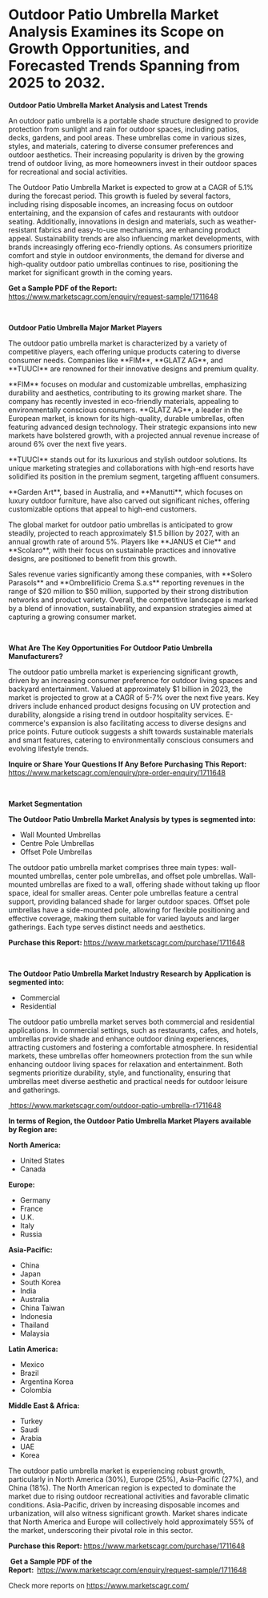<p><h1>Outdoor Patio Umbrella Market Analysis Examines its Scope on Growth Opportunities, and Forecasted Trends Spanning from 2025 to 2032.</h1></p><p><strong>Outdoor Patio Umbrella Market Analysis and Latest Trends</strong></p>
<p><p>An outdoor patio umbrella is a portable shade structure designed to provide protection from sunlight and rain for outdoor spaces, including patios, decks, gardens, and pool areas. These umbrellas come in various sizes, styles, and materials, catering to diverse consumer preferences and outdoor aesthetics. Their increasing popularity is driven by the growing trend of outdoor living, as more homeowners invest in their outdoor spaces for recreational and social activities.</p><p>The Outdoor Patio Umbrella Market is expected to grow at a CAGR of 5.1% during the forecast period. This growth is fueled by several factors, including rising disposable incomes, an increasing focus on outdoor entertaining, and the expansion of cafes and restaurants with outdoor seating. Additionally, innovations in design and materials, such as weather-resistant fabrics and easy-to-use mechanisms, are enhancing product appeal. Sustainability trends are also influencing market developments, with brands increasingly offering eco-friendly options. As consumers prioritize comfort and style in outdoor environments, the demand for diverse and high-quality outdoor patio umbrellas continues to rise, positioning the market for significant growth in the coming years.</p></p>
<p><strong>Get a Sample PDF of the Report:&nbsp;</strong> <a href="https://www.marketscagr.com/enquiry/request-sample/1711648?utm_campaign=3533&utm_medium=2&utm_source=Github&utm_content=ia&utm_term=27032025&utm_id=outdoor-patio-umbrella">https://www.marketscagr.com/enquiry/request-sample/1711648</a></p>
<p>&nbsp;</p>
<p><strong>Outdoor Patio Umbrella Major Market Players</strong></p>
<p><p>The outdoor patio umbrella market is characterized by a variety of competitive players, each offering unique products catering to diverse consumer needs. Companies like **FIM**, **GLATZ AG**, and **TUUCI** are renowned for their innovative designs and premium quality. </p><p>**FIM** focuses on modular and customizable umbrellas, emphasizing durability and aesthetics, contributing to its growing market share. The company has recently invested in eco-friendly materials, appealing to environmentally conscious consumers. **GLATZ AG**, a leader in the European market, is known for its high-quality, durable umbrellas, often featuring advanced design technology. Their strategic expansions into new markets have bolstered growth, with a projected annual revenue increase of around 6% over the next five years.</p><p>**TUUCI** stands out for its luxurious and stylish outdoor solutions. Its unique marketing strategies and collaborations with high-end resorts have solidified its position in the premium segment, targeting affluent consumers. </p><p>**Garden Art**, based in Australia, and **Manutti**, which focuses on luxury outdoor furniture, have also carved out significant niches, offering customizable options that appeal to high-end customers. </p><p>The global market for outdoor patio umbrellas is anticipated to grow steadily, projected to reach approximately $1.5 billion by 2027, with an annual growth rate of around 5%. Players like **JANUS et Cie** and **Scolaro**, with their focus on sustainable practices and innovative designs, are positioned to benefit from this growth.</p><p>Sales revenue varies significantly among these companies, with **Solero Parasols** and **Ombrellificio Crema S.a.s** reporting revenues in the range of $20 million to $50 million, supported by their strong distribution networks and product variety. Overall, the competitive landscape is marked by a blend of innovation, sustainability, and expansion strategies aimed at capturing a growing consumer market.</p></p>
<p>&nbsp;</p>
<p><strong>What Are The Key Opportunities For Outdoor Patio Umbrella Manufacturers?</strong></p>
<p><p>The outdoor patio umbrella market is experiencing significant growth, driven by an increasing consumer preference for outdoor living spaces and backyard entertainment. Valued at approximately $1 billion in 2023, the market is projected to grow at a CAGR of 5-7% over the next five years. Key drivers include enhanced product designs focusing on UV protection and durability, alongside a rising trend in outdoor hospitality services. E-commerce's expansion is also facilitating access to diverse designs and price points. Future outlook suggests a shift towards sustainable materials and smart features, catering to environmentally conscious consumers and evolving lifestyle trends.</p></p>
<p><strong>Inquire or Share Your Questions If Any Before Purchasing This Report:</strong> <a href="https://www.marketscagr.com/enquiry/pre-order-enquiry/1711648?utm_campaign=3533&utm_medium=2&utm_source=Github&utm_content=ia&utm_term=27032025&utm_id=outdoor-patio-umbrella">https://www.marketscagr.com/enquiry/pre-order-enquiry/1711648</a></p>
<p>&nbsp;</p>
<p><strong>Market Segmentation</strong></p>
<p><strong>The Outdoor Patio Umbrella Market Analysis by types is segmented into:</strong></p>
<p><ul><li>Wall Mounted Umbrellas</li><li>Centre Pole Umbrellas</li><li>Offset Pole Umbrellas</li></ul></p>
<p><p>The outdoor patio umbrella market comprises three main types: wall-mounted umbrellas, center pole umbrellas, and offset pole umbrellas. Wall-mounted umbrellas are fixed to a wall, offering shade without taking up floor space, ideal for smaller areas. Center pole umbrellas feature a central support, providing balanced shade for larger outdoor spaces. Offset pole umbrellas have a side-mounted pole, allowing for flexible positioning and effective coverage, making them suitable for varied layouts and larger gatherings. Each type serves distinct needs and aesthetics.</p></p>
<p><strong>Purchase this Report:&nbsp;</strong><a href="https://www.marketscagr.com/purchase/1711648?utm_campaign=3533&utm_medium=2&utm_source=Github&utm_content=ia&utm_term=27032025&utm_id=outdoor-patio-umbrella">https://www.marketscagr.com/purchase/1711648</a></p>
<p>&nbsp;</p>
<p><strong>The Outdoor Patio Umbrella Market Industry Research by Application is segmented into:</strong></p>
<p><ul><li>Commercial</li><li>Residential</li></ul></p>
<p><p>The outdoor patio umbrella market serves both commercial and residential applications. In commercial settings, such as restaurants, cafes, and hotels, umbrellas provide shade and enhance outdoor dining experiences, attracting customers and fostering a comfortable atmosphere. In residential markets, these umbrellas offer homeowners protection from the sun while enhancing outdoor living spaces for relaxation and entertainment. Both segments prioritize durability, style, and functionality, ensuring that umbrellas meet diverse aesthetic and practical needs for outdoor leisure and gatherings.</p></p>
<p><a href="https://www.marketscagr.com/outdoor-patio-umbrella-r1711648?utm_campaign=3533&utm_medium=2&utm_source=Github&utm_content=ia&utm_term=27032025&utm_id=outdoor-patio-umbrella">&nbsp;https://www.marketscagr.com/outdoor-patio-umbrella-r1711648</a></p>
<p><strong>In terms of Region, the Outdoor Patio Umbrella Market Players available by Region are:</strong></p>
<p>
    <p> <strong> North America: </strong>
        <ul>
            <li>United States</li>
            <li>Canada</li>
        </ul>
        </p> 
    <p> <strong> Europe: </strong>
        <ul>
            <li>Germany</li>
            <li>France</li>
            <li>U.K.</li>
            <li>Italy</li>
            <li>Russia</li>
        </ul>
        </p> 
    <p> <strong> Asia-Pacific: </strong>
        <ul>
            <li>China</li>
            <li>Japan</li>
            <li>South Korea</li>
            <li>India</li>
            <li>Australia</li>
            <li>China Taiwan</li>
            <li>Indonesia</li>
            <li>Thailand</li>
            <li>Malaysia</li>
        </ul>
        </p> 
    <p> <strong> Latin America: </strong>
        <ul>
            <li>Mexico</li>
            <li>Brazil</li>
            <li>Argentina Korea</li>
            <li>Colombia</li>
        </ul>
        </p> 
    <p> <strong> Middle East & Africa: </strong>
        <ul>
            <li>Turkey</li>
            <li>Saudi</li>
            <li>Arabia</li>
            <li>UAE</li>
            <li>Korea</li>
        </ul>
    </p>
    </p>
<p><p>The outdoor patio umbrella market is experiencing robust growth, particularly in North America (30%), Europe (25%), Asia-Pacific (27%), and China (18%). The North American region is expected to dominate the market due to rising outdoor recreational activities and favorable climatic conditions. Asia-Pacific, driven by increasing disposable incomes and urbanization, will also witness significant growth. Market shares indicate that North America and Europe will collectively hold approximately 55% of the market, underscoring their pivotal role in this sector.</p></p>
<p><strong>Purchase this Report: </strong><a href="https://www.marketscagr.com/purchase/1711648?utm_campaign=3533&utm_medium=2&utm_source=Github&utm_content=ia&utm_term=27032025&utm_id=outdoor-patio-umbrella">https://www.marketscagr.com/purchase/1711648</a></p>
<p>&nbsp;<strong>Get a Sample PDF of the Report:&nbsp;&nbsp;</strong><a href="https://www.marketscagr.com/enquiry/request-sample/1711648?utm_campaign=3533&utm_medium=2&utm_source=Github&utm_content=ia&utm_term=27032025&utm_id=outdoor-patio-umbrella">https://www.marketscagr.com/enquiry/request-sample/1711648</a></p>
<p><strong></strong></p>
<p>Check more reports on <a href="https://www.marketscagr.com/?utm_campaign=3533&utm_medium=2&utm_source=Github&utm_content=ia&utm_term=27032025&utm_id=outdoor-patio-umbrella">https://www.marketscagr.com/</a></p>
